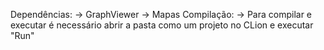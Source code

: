 Dependências:
	-> GraphViewer
	-> Mapas
Compilação: 
	-> Para compilar e executar é necessário abrir a pasta como um projeto no CLion e executar "Run"
